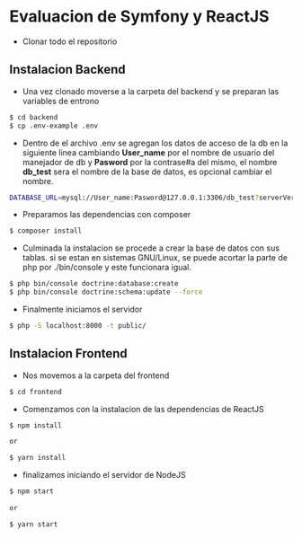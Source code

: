 Evaluacion de Symfony y ReactJS
===============================
- Clonar todo el repositorio

Instalacion Backend
-------------------
- Una vez clonado moverse a la carpeta del backend y se preparan las variables de entrono

```bash
$ cd backend
$ cp .env-example .env
```

- Dentro de el archivo .env se agregan los datos de acceso de la db en la siguiente linea
cambiando **User_name** por el nombre de usuario del manejador de db y **Pasword** por la 
contrase#a del mismo, el nombre **db_test** sera el nombre de la base de datos,
es opcional cambiar el nombre.

```bash
DATABASE_URL=mysql://User_name:Pasword@127.0.0.1:3306/db_test?serverVersion=5.7
```

- Preparamos las dependencias con composer

```bash
$ composer install
```
- Culminada la instalacion se procede a crear la base de datos con sus tablas.
si se estan en sistemas GNU/Linux, se puede acortar la parte de php por ./bin/console
y este funcionara igual.

```bash
$ php bin/console doctrine:database:create
$ php bin/console doctrine:schema:update --force
```

- Finalmente iniciamos el servidor

```bash
$ php -S localhost:8000 -t public/
```

Instalacion Frontend
--------------------

- Nos movemos a la carpeta del frontend

```bash
$ cd frontend
```

- Comenzamos con la instalacion de las dependencias de ReactJS

```bash
$ npm install

or

$ yarn install
```

- finalizamos iniciando el servidor de NodeJS

```bash
$ npm start
 
or

$ yarn start
```